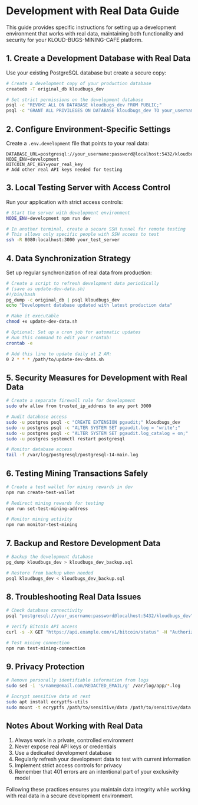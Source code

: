 # Development with Real Data Guide

This guide provides specific instructions for setting up a development environment that works with real data, maintaining both functionality and security for your KLOUD-BUGS-MINING-CAFE platform.

## 1. Create a Development Database with Real Data

Use your existing PostgreSQL database but create a secure copy:

```bash
# Create a development copy of your production database
createdb -T original_db kloudbugs_dev

# Set strict permissions on the development database
psql -c "REVOKE ALL ON DATABASE kloudbugs_dev FROM PUBLIC;"
psql -c "GRANT ALL PRIVILEGES ON DATABASE kloudbugs_dev TO your_username;"
```

## 2. Configure Environment-Specific Settings

Create a `.env.development` file that points to your real data:

```
DATABASE_URL=postgresql://your_username:password@localhost:5432/kloudbugs_dev
NODE_ENV=development
BITCOIN_API_KEY=your_real_key
# Add other real API keys needed for testing
```

## 3. Local Testing Server with Access Control

Run your application with strict access controls:

```bash
# Start the server with development environment
NODE_ENV=development npm run dev

# In another terminal, create a secure SSH tunnel for remote testing
# This allows only specific people with SSH access to test
ssh -R 8080:localhost:3000 your_test_server
```

## 4. Data Synchronization Strategy

Set up regular synchronization of real data from production:

```bash
# Create a script to refresh development data periodically
# (save as update-dev-data.sh)
#!/bin/bash
pg_dump -c original_db | psql kloudbugs_dev
echo "Development database updated with latest production data"

# Make it executable
chmod +x update-dev-data.sh

# Optional: Set up a cron job for automatic updates
# Run this command to edit your crontab:
crontab -e

# Add this line to update daily at 2 AM:
0 2 * * * /path/to/update-dev-data.sh
```

## 5. Security Measures for Development with Real Data

```bash
# Create a separate firewall rule for development
sudo ufw allow from trusted_ip_address to any port 3000

# Audit database access
sudo -u postgres psql -c "CREATE EXTENSION pgaudit;" kloudbugs_dev
sudo -u postgres psql -c "ALTER SYSTEM SET pgaudit.log = 'write';"
sudo -u postgres psql -c "ALTER SYSTEM SET pgaudit.log_catalog = on;"
sudo -u postgres systemctl restart postgresql

# Monitor database access
tail -f /var/log/postgresql/postgresql-14-main.log
```

## 6. Testing Mining Transactions Safely

```bash
# Create a test wallet for mining rewards in dev
npm run create-test-wallet

# Redirect mining rewards for testing
npm run set-test-mining-address

# Monitor mining activity
npm run monitor-test-mining
```

## 7. Backup and Restore Development Data

```bash
# Backup the development database
pg_dump kloudbugs_dev > kloudbugs_dev_backup.sql

# Restore from backup when needed
psql kloudbugs_dev < kloudbugs_dev_backup.sql
```

## 8. Troubleshooting Real Data Issues

```bash
# Check database connectivity
psql "postgresql://your_username:password@localhost:5432/kloudbugs_dev" -c "SELECT NOW();"

# Verify Bitcoin API access
curl -s -X GET "https://api.example.com/v1/bitcoin/status" -H "Authorization: Bearer $BITCOIN_API_KEY" | jq

# Test mining connection
npm run test-mining-connection
```

## 9. Privacy Protection

```bash
# Remove personally identifiable information from logs
sudo sed -i 's/name@email.com/REDACTED_EMAIL/g' /var/log/app/*.log

# Encrypt sensitive data at rest
sudo apt install ecryptfs-utils
sudo mount -t ecryptfs /path/to/sensitive/data /path/to/sensitive/data
```

## Notes About Working with Real Data

1. Always work in a private, controlled environment
2. Never expose real API keys or credentials
3. Use a dedicated development database
4. Regularly refresh your development data to test with current information
5. Implement strict access controls for privacy
6. Remember that 401 errors are an intentional part of your exclusivity model

Following these practices ensures you maintain data integrity while working with real data in a secure development environment.